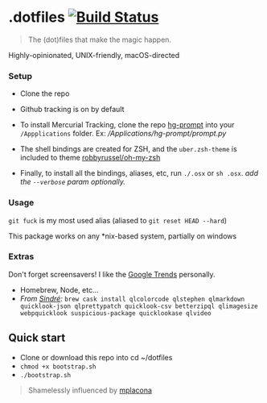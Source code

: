 .dotfiles
[![Build Status](https://travis-ci.org/lacymorrow/dotfiles.svg?branch=master)](https://travis-ci.org/lacymorrow/dotfiles)
========

> The (dot)files that make the magic happen.

Highly-opinionated, UNIX-friendly, macOS-directed

### Setup

- Clone the repo

- Github tracking is on by default

- To install Mercurial Tracking, clone the repo [hg-prompt](https://bitbucket.org/sjl/hg-prompt/) into your `/Appplications` folder. Ex: _/Applications/hg-prompt/prompt.py_

- The shell bindings are created for ZSH, and the `uber.zsh-theme` is included to theme [robbyrussel/oh-my-zsh](https://github.com/robbyrussell/oh-my-zsh)

- Finally, to install all the bindings, aliases, etc, run `./.osx` or `sh .osx`. _add the `--verbose` param optionally._

### Usage

`git fuck` is my most used alias (aliased to `git reset HEAD --hard`)

This package works on any \*nix-based system, partially on windows

### Extras

Don't forget screensavers! I like the [Google Trends](https://www.google.com/trends/hottrends/visualize) personally.

- Homebrew, Node, etc...
- _From [Sindré](https://github.com/sindresorhus/quick-look-plugins):_ `brew cask install qlcolorcode qlstephen qlmarkdown quicklook-json qlprettypatch quicklook-csv betterzipql qlimagesize webpquicklook suspicious-package quicklookase qlvideo`

## Quick start

- Clone or download this repo into cd ~/dotfiles
- `chmod +x bootstrap.sh`
- `./bootstrap.sh`

> Shamelessly influenced by [mplacona](https://github.com/mplacona/dotfiles)
